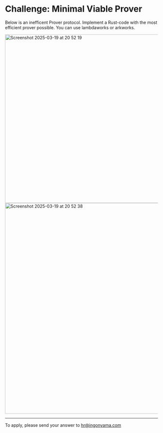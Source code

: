 # Challenge: Minimal Viable Prover

Below is an inefficent Prover protocol. Implement a Rust-code with the most efficient prover possible. You can use lambdaworks or arkworks.

<img width="555" alt="Screenshot 2025-03-19 at 20 52 19" src="https://github.com/user-attachments/assets/12c77b6a-93dc-491d-9d1a-6309f2b02869" />
<img width="694" alt="Screenshot 2025-03-19 at 20 52 38" src="https://github.com/user-attachments/assets/28d578f5-6cfb-4c8b-b164-26eaf85f92ee" />

---
To apply, please send your answer to hr@ingonyama.com
